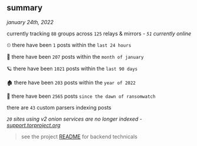
## summary
_january 24th, 2022_

currently tracking `88` groups across `125` relays & mirrors - _`51` currently online_

⏲ there have been `1` posts within the `last 24 hours`

🦈 there have been `207` posts within the `month of january`

🪐 there have been `1021` posts within the `last 90 days`

🏚 there have been `203` posts within the `year of 2022`

🦕 there have been `2565` posts `since the dawn of ransomwatch`

there are `43` custom parsers indexing posts

_`20` sites using v2 onion services are no longer indexed - [support.torproject.org](https://support.torproject.org/onionservices/v2-deprecation/)_

> see the project [README](https://github.com/thetanz/ransomwatch#ransomwatch--) for backend technicals
